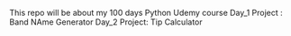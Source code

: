 This repo will be about my 100 days Python Udemy course
Day_1 Project : Band NAme Generator
Day_2 Project: Tip Calculator 
